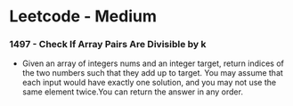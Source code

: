 # Leetcode - Medium

### 1497 - Check If Array Pairs Are Divisible by k

* Given an array of integers nums and an integer target, return indices of the two numbers such that they add up to target. You may assume that each input would have exactly one solution, and you may not use the same element twice.You can return the answer in any order.
